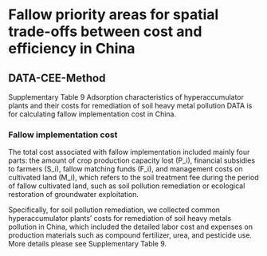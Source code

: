 # Fallow priority areas for spatial trade-offs between cost and efficiency in China
## DATA-CEE-Method
Supplementary Table 9 Adsorption characteristics of hyperaccumulator plants and their costs for remediation of soil heavy metal pollution
DATA is for calculating fallow implementation cost in China.

### Fallow implementation cost
The total cost associated with fallow implementation included mainly four parts: the amount of crop production capacity lost (P_i), financial subsidies to farmers (S_i), fallow matching funds (F_i), and management costs on cultivated land (M_i), which refers to the soil treatment fee during the period of fallow cultivated land, such as soil pollution remediation or ecological restoration of groundwater exploitation. 

Specifically, for soil pollution remediation, we collected common hyperaccumulator plants’ costs for remediation of soil heavy metals pollution in China, which included the detailed labor cost and expenses on production materials such as compound fertilizer, urea, and pesticide use. More details please see Supplementary Table 9.

